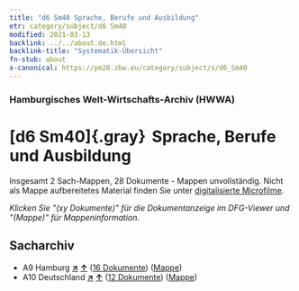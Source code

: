 ```yaml
---
title: "d6 Sm40 Sprache, Berufe und Ausbildung"
etr: category/subject/d6 Sm40
modified: 2021-03-13
backlink: ../../about.de.html
backlink-title: "Systematik-Übersicht"
fn-stub: about
x-canonical: https://pm20.zbw.eu/category/subject/s/d6_Sm40
---
```


### Hamburgisches Welt-Wirtschafts-Archiv (HWWA)
# [d6 Sm40]{.gray}&#8201; Sprache, Berufe und Ausbildung&#160; 




Insgesamt 2 Sach-Mappen, 28 Dokumente - Mappen unvollständig.
Nicht als Mappe aufbereitetes Material finden Sie unter [digitalisierte Microfilme](/film/h1_sh.de.html).

_Klicken Sie "(xy Dokumente)" für die Dokumentanzeige im DFG-Viewer und "(Mappe)" für Mappeninformation._

## Sacharchiv



- A9 Hamburg [**&nearr;**](../../../geo/i/140905/about.de.html "Hamburg (alle Mappen)") [**&uarr;**](../../../geo/about.de.html#A9 "Ländersystematik") (<a href="https://pm20.zbw.eu/dfgview/sh/140905,185530" title="über: Hamburg : Sprache, Berufe und Ausbildung" target="_blank">16 Dokumente</a>) ([Mappe](../../../../folder/sh/1409xx/140905/1855xx/185530/about.de.html))
- A10 Deutschland [**&nearr;**](../../../geo/i/126128/about.de.html "Deutschland (alle Mappen)") [**&uarr;**](../../../geo/about.de.html#A10 "Ländersystematik") (<a href="https://pm20.zbw.eu/dfgview/sh/126128,185530" title="über: Deutschland : Sprache, Berufe und Ausbildung" target="_blank">12 Dokumente</a>) ([Mappe](../../../../folder/sh/1261xx/126128/1855xx/185530/about.de.html))


